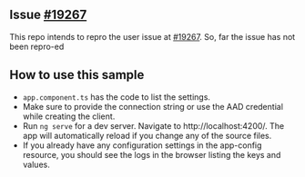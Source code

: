 
## Issue [#19267](https://github.com/azure/azure-sdk-for-js/issues/19267)
This repo intends to repro the user issue at [#19267](https://github.com/azure/azure-sdk-for-js/issues/19267). So, far the issue has not been repro-ed

## How to use this sample
- `app.component.ts` has the code to list the settings.
- Make sure to provide the connection string or use the AAD credential while creating the client.
- Run `ng serve` for a dev server. Navigate to http://localhost:4200/. The app will automatically reload if you change any of the source files. 
- If you already have any configuration settings in the app-config resource, you should see the logs in the browser listing the keys and values.
